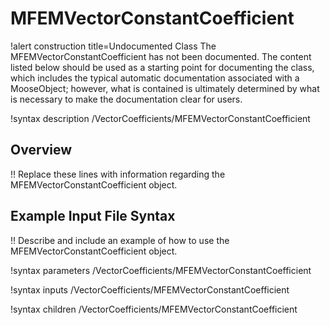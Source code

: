 # MFEMVectorConstantCoefficient

!alert construction title=Undocumented Class
The MFEMVectorConstantCoefficient has not been documented. The content listed below should be used as a starting point for
documenting the class, which includes the typical automatic documentation associated with a
MooseObject; however, what is contained is ultimately determined by what is necessary to make the
documentation clear for users.

!syntax description /VectorCoefficients/MFEMVectorConstantCoefficient

## Overview

!! Replace these lines with information regarding the MFEMVectorConstantCoefficient object.

## Example Input File Syntax

!! Describe and include an example of how to use the MFEMVectorConstantCoefficient object.

!syntax parameters /VectorCoefficients/MFEMVectorConstantCoefficient

!syntax inputs /VectorCoefficients/MFEMVectorConstantCoefficient

!syntax children /VectorCoefficients/MFEMVectorConstantCoefficient
